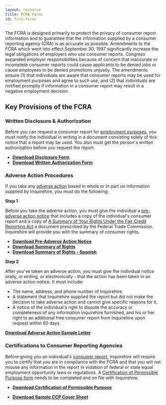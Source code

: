 ```yaml
---
layout: resource
title: FCRA Forms
id: fcra-forms
---
```



The FCRA is designed primarily to protect the privacy of consumer report information and to guarantee that the information supplied by a consumer reporting agency (CRA) is as accurate as possible. Amendments to the FCRA which went into effect September 30, 1997 significantly increase the legal obligations of employers who use consumer reports. Congress expanded employer responsibilities because of concern that inaccurate or incomplete consumer reports could cause applicants to be denied jobs or cause employees to be denied promotions unjustly. The amendments ensure (1) that individuals are aware that consumer reports may be used for employment purposes and agree to such use, and (2) that individuals are notified promptly if information in a consumer report may result in a negative employment decision.


## Key Provisions of the FCRA

### Written Disclosure &amp; Authorization

Before you can request a consumer report for [employment purposes][1], you must notify the individual in writing in a document consisting solely of this notice that a report may be used. You also must get the person's written authorization before you request the report.

- **[Download Disclosure Form][2]**
- **[Download Written Authorization Form][3]**



### Adverse Action Procedures

If you take any [adverse action][4] based in whole or in part on information supplied by Inquirehire, you must do the following:

**Step 1**

Before you take the adverse action, you must give the individual a [pre-adverse action notice][5] that includes a copy of the individual's consumer report and a copy of [A Summary of Your Rights Under the Fair Credit Reporting Act][6] a document prescribed by the Federal Trade Commission. Inquirehire will provide you with the summary of consumer rights.

- **[Download Pre-Adverse Action Notice][5]**
- **[Download Summary of Rights][6]**
- **[Download Summary of Rights - Spanish][11]**

**Step 2**

After you've taken an adverse action, you must give the individual notice orally, in writing, or electronically - that the action has been taken in an adverse action notice. It must include:

 - The name, address, and phone number of Inquirehire.
 - A statement that Inquirehire supplied the report but did not make the decision to take adverse action and cannot give specific reasons for it.
 - A notice of the individual's right to dispute the accuracy or completeness of any information Inquirehire furnished, and his or her right to an additional free consumer report from Inquirehire upon request within 60 days.

**[Download Adverse Action Sample Letter][7]**



### Certifications to Consumer Reporting Agencies

Before giving you an individual's [consumer report][8], Inquirehire will require you to certify that you are in compliance with the FCRA and that you will not misuse any information in the report in violation of federal or state equal employment opportunity laws or regulations. A [Certification of Permissible Purpose form][9] needs to be completed and on file with Inquirehire.

- **[Download Certification of Permissible Purpose][9]**
- **[Download Sample CCP Cover Sheet][10]**



  [1]: /resources/glossary.html#employment_purposes
  [2]: /assets/files/fcra/disclosure-2017.doc
  [3]: /assets/files/fcra/written-authorization-form-2017.doc
  [4]: /resources/glossary.html#adverse_action
  [5]: /assets/files/fcra/sample-pre-adverse-action-notice-2012.doc
  [6]: /assets/files/fcra/summary-of-rights.docx
  [7]: /assets/files/fcra/adverse-action-letter-2012.docx
  [8]: /resources/glossary.html#consumer_report
  [9]: /assets/files/fcra/certificate-of-permissable-purpose-2016.docx
  [10]: /assets/files/fcra/sample-ccp-cover-sheet-2016.docx
  [11]: /assets/files/fcra/summary-of-rights-spanish.docx
